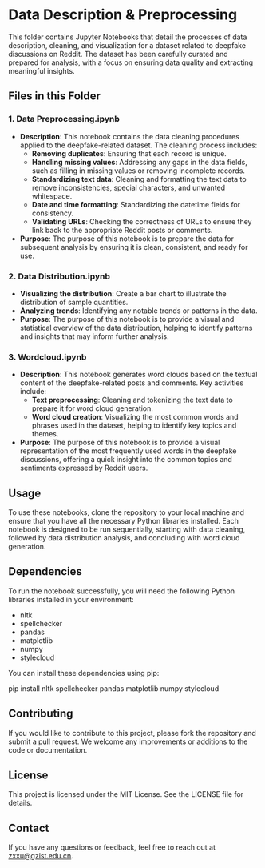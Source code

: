 # Data Description & Preprocessing

This folder contains Jupyter Notebooks that detail the processes of data description, cleaning, and visualization for a dataset related to deepfake discussions on Reddit. The dataset has been carefully curated and prepared for analysis, with a focus on ensuring data quality and extracting meaningful insights.

## Files in this Folder

### 1. Data Preprocessing.ipynb
   - **Description**: This notebook contains the data cleaning procedures applied to the deepfake-related dataset. The cleaning process includes:
     - **Removing duplicates**: Ensuring that each record is unique.
     - **Handling missing values**: Addressing any gaps in the data fields, such as filling in missing values or removing incomplete records.
     - **Standardizing text data**: Cleaning and formatting the text data to remove inconsistencies, special characters, and unwanted whitespace.
     - **Date and time formatting**: Standardizing the datetime fields for consistency.
     - **Validating URLs**: Checking the correctness of URLs to ensure they link back to the appropriate Reddit posts or comments.
   - **Purpose**: The purpose of this notebook is to prepare the data for subsequent analysis by ensuring it is clean, consistent, and ready for use.

### 2. Data Distribution.ipynb
   - **Visualizing the distribution**: Create a bar chart to illustrate the distribution of sample quantities.
   - **Analyzing trends**: Identifying any notable trends or patterns in the data.
   - **Purpose**: The purpose of this notebook is to provide a visual and statistical overview of the data distribution, helping to identify patterns and insights that may inform further analysis.

### 3. Wordcloud.ipynb
   - **Description**: This notebook generates word clouds based on the textual content of the deepfake-related posts and comments. Key activities include:
     - **Text preprocessing**: Cleaning and tokenizing the text data to prepare it for word cloud generation.
     - **Word cloud creation**: Visualizing the most common words and phrases used in the dataset, helping to identify key topics and themes.
   - **Purpose**: The purpose of this notebook is to provide a visual representation of the most frequently used words in the deepfake discussions, offering a quick insight into the common topics and sentiments expressed by Reddit users.

## Usage

To use these notebooks, clone the repository to your local machine and ensure that you have all the necessary Python libraries installed. Each notebook is designed to be run sequentially, starting with data cleaning, followed by data distribution analysis, and concluding with word cloud generation.

## Dependencies

To run the notebook successfully, you will need the following Python libraries installed in your environment:

- nltk
- spellchecker
- pandas
- matplotlib
- numpy
- stylecloud

You can install these dependencies using pip:

pip install nltk spellchecker pandas matplotlib numpy stylecloud


## Contributing

If you would like to contribute to this project, please fork the repository and submit a pull request. We welcome any improvements or additions to the code or documentation.

## License

This project is licensed under the MIT License. See the LICENSE file for details.

## Contact

If you have any questions or feedback, feel free to reach out at zxxu@gzist.edu.cn.
